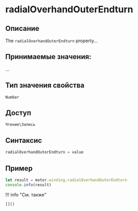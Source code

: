 # radialOverhandOuterEndturn

## Описание
The `radialOverhandOuterEndturn` property...

## Принимаемые значения:
...

## Тип значения свойства
`Number`

## Доступ
`Чтение\Запись`

## Синтаксис
```javascript
radialOverhandOuterEndturn = value
```

## Пример
```javascript linenums="1"
let result = motor.winding.radialOverhandOuterEndturn
console.info(result)
```

!!! info "См. также"

    []()

